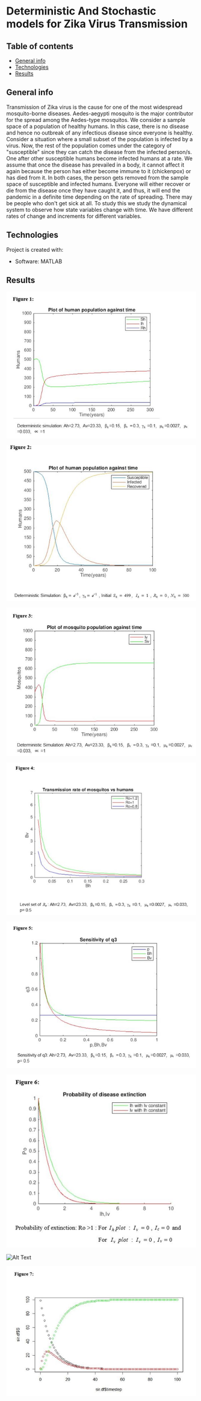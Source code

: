 # Deterministic And Stochastic models for Zika Virus Transmission

## Table of contents
* [General info](#general-info)
* [Technologies](#technologies)
* [Results](#Results)

## General info
Transmission of Zika virus is the cause for one of the most widespread mosquito-borne diseases. Aedes-aegypti mosquito is the major contributor for the spread among the Aedes-type mosquitos.  We consider a sample space of a population of healthy humans. In this case, there is no disease and hence no outbreak of any infectious disease since everyone is healthy. Consider a situation where a small subset of the population is infected by a virus. Now, the rest of the population comes under the category of "susceptible" since they can catch the disease from the infected person/s. One after other susceptible humans become infected humans at a rate. We assume that once the disease has prevailed in a body, it cannot affect it again because the person has either become immune to it (chickenpox) or has died from it. In both cases, the person gets removed from the sample space of susceptible and infected humans. Everyone will either recover or die from the disease once they have caught it, and thus, it will end the pandemic in a definite time depending on the rate of spreading. There may be people who don't get sick at all. To study this we study the dynamical system to observe how state variables change with time. We have different rates of change and increments for different variables.

## Technologies
Project is created with:
* Software: MATLAB 

## Results

![Alt Text](https://github.com/MuskanM1/Deterministic-and-Stochastic-models-for-Zika-Virus-Transmission/blob/master/docs/screenshots/1.JPG)

![Alt Text](https://github.com/MuskanM1/Deterministic-and-Stochastic-models-for-Zika-Virus-Transmission/blob/master/docs/screenshots/2.JPG)

![Alt Text](https://github.com/MuskanM1/Deterministic-and-Stochastic-models-for-Zika-Virus-Transmission/blob/master/docs/screenshots/3.JPG)

![Alt Text](https://github.com/MuskanM1/Deterministic-and-Stochastic-models-for-Zika-Virus-Transmission/blob/master/docs/screenshots/4.JPG)

![Alt Text](https://github.com/MuskanM1/Deterministic-and-Stochastic-models-for-Zika-Virus-Transmission/blob/master/docs/screenshots/5.JPG)

![Alt Text](https://github.com/MuskanM1/Deterministic-and-Stochastic-models-for-Zika-Virus-Transmission/blob/master/docs/screenshots/6.JPG)

![Alt Text](https://github.com/MuskanM1/Deterministic-and-Stochastic-models-for-Zika-Virus-Transmission/blob/master/docs/screenshots/7.JPG)

![Alt Text](https://github.com/MuskanM1/Deterministic-and-Stochastic-models-for-Zika-Virus-Transmission/blob/master/docs/screenshots/8.JPG)
